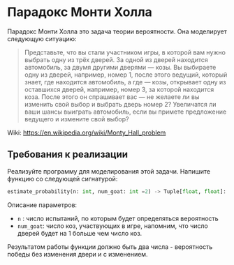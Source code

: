 # Парадокс Монти Холла

Парадокс Монти Холла это задача теории вероятности. Она моделирует
следующую ситуацию:

>Представьте, что вы стали участником игры, в которой вам нужно выбрать
>одну из трёх дверей. За одной из дверей находится автомобиль, за двумя
>другими дверями — козы. Вы выбираете одну из дверей, например, номер 1,
>после этого ведущий, который знает, где находится автомобиль, а
>где — козы, открывает одну из оставшихся дверей, например, номер 3,
>за которой находится коза. После этого он спрашивает вас — не желаете
>ли вы изменить свой выбор и выбрать дверь номер 2? Увеличатся ли ваши
>шансы выиграть автомобиль, если вы примете предложение ведущего и
>измените свой выбор?

Wiki: https://en.wikipedia.org/wiki/Monty_Hall_problem

## Требования к реализации

Реализуйте программу для моделирования этой задачи. Напишите функцию со
следующей сигнатурой:

```python
estimate_probability(n: int, num_goat: int =2) -> Tuple[float, float]:
```

Описание параметров:
- ```n```       : число испытаний, по которым будет определяться вероятность
- ```num_goat```: число коз, участвующих в игре, напомним, что число
                  дверей будет на 1 больше чем число коз.

Результатом работы функции должно быть два числа - вероятность победы
без изменения двери и с изменением.
